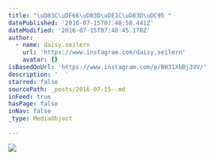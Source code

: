 ```yaml
---
title: "\uD83C\uDF66\uD83D\uDE1C\uD83D\uDC95 "
datePublished: '2016-07-15T07:48:58.441Z'
dateModified: '2016-07-15T07:48:45.170Z'
author:
  - name: daisy.seilern
    url: 'https://www.instagram.com/daisy.seilern'
    avatar: {}
isBasedOnUrl: 'https://www.instagram.com/p/BH31XbBj3VV/'
description: '  '
starred: false
sourcePath: _posts/2016-07-15-.md
inFeed: true
hasPage: false
inNav: false
_type: MediaObject

---
```

![  ](https://imgflo.herokuapp.com/graph/vahj1ThiexotieMo/d40b6be8f48ce42132fafcf6e861ae89/noop.jpg?input=https%3A%2F%2Fscontent.cdninstagram.com%2Ft51.2885-15%2Fs640x640%2Fsh0.08%2Fe35%2F13707430_1051661908275121_395713005_n.jpg%3Fig_cache_key%3DMTI5NDczODEyMzkyMjU2ODUzMw%253D%253D.2)